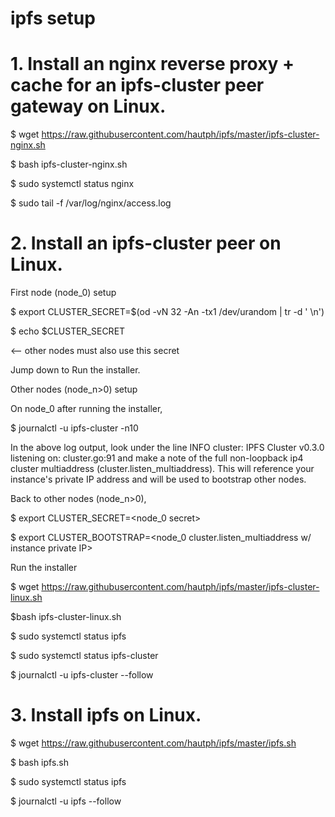 # ipfs setup

# 1. Install an nginx reverse proxy + cache for an ipfs-cluster peer gateway on Linux.

$ wget https://raw.githubusercontent.com/hautph/ipfs/master/ipfs-cluster-nginx.sh

$ bash ipfs-cluster-nginx.sh

$ sudo systemctl status nginx

$ sudo tail -f /var/log/nginx/access.log

# 2. Install an ipfs-cluster peer on Linux.

First node (node_0) setup

$ export CLUSTER_SECRET=$(od  -vN 32 -An -tx1 /dev/urandom | tr -d ' \n')

$ echo $CLUSTER_SECRET

<secret> <-- other nodes must also use this secret
             
Jump down to Run the installer.

Other nodes (node_n>0) setup

On node_0 after running the installer,

$ journalctl -u ipfs-cluster -n10

In the above log output, look under the line INFO cluster: IPFS Cluster v0.3.0 listening on: cluster.go:91 and make a note of the full non-loopback ip4 cluster multiaddress (cluster.listen_multiaddress). This will reference your instance's private IP address and will be used to bootstrap other nodes.

Back to other nodes (node_n>0),

$ export CLUSTER_SECRET=<node_0 secret>

$ export CLUSTER_BOOTSTRAP=<node_0 cluster.listen_multiaddress w/ instance private IP>

Run the installer

$ wget https://raw.githubusercontent.com/hautph/ipfs/master/ipfs-cluster-linux.sh

$bash ipfs-cluster-linux.sh

$ sudo systemctl status ipfs

$ sudo systemctl status ipfs-cluster

$ journalctl -u ipfs-cluster --follow

# 3. Install ipfs on Linux.

$ wget https://raw.githubusercontent.com/hautph/ipfs/master/ipfs.sh

$ bash ipfs.sh

$ sudo systemctl status ipfs

$ journalctl -u ipfs --follow





